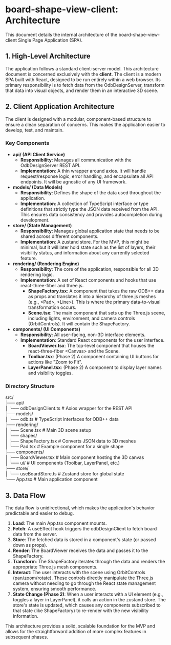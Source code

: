 # **board-shape-view-client: Architecture**

This document details the internal architecture of the board-shape-view-client Single Page Application (SPA).

## **1\. High-Level Architecture**

The application follows a standard client-server model. This architecture document is concerned exclusively with the **client**. The client is a modern SPA built with React, designed to be run entirely within a web browser. Its primary responsibility is to fetch data from the OdbDesignServer, transform that data into visual objects, and render them in an interactive 3D scene.

## **2\. Client Application Architecture**

The client is designed with a modular, component-based structure to ensure a clean separation of concerns. This makes the application easier to develop, test, and maintain.

### **Key Components**

* **api/ (API Client Service)**  
  * **Responsibility**: Manages all communication with the OdbDesignServer REST API.  
  * **Implementation**: A thin wrapper around axios. It will handle request/response logic, error handling, and encapsulate all API endpoints. It will be agnostic of any UI framework.  
* **models/ (Data Models)**  
  * **Responsibility**: Defines the shape of the data used throughout the application.  
  * **Implementation**: A collection of TypeScript interface or type definitions that strictly type the JSON data received from the API. This ensures data consistency and provides autocompletion during development.  
* **store/ (State Management)**  
  * **Responsibility**: Manages global application state that needs to be shared across different components.  
  * **Implementation**: A zustand store. For the MVP, this might be minimal, but it will later hold state such as the list of layers, their visibility status, and information about any currently selected feature.  
* **rendering/ (Rendering Engine)**  
  * **Responsibility**: The core of the application, responsible for all 3D rendering logic.  
  * **Implementation**: A set of React components and hooks that use react-three-fiber and three.js.  
    * **ShapeFactory.tsx**: A component that takes the raw ODB++ data as props and translates it into a hierarchy of three.js meshes (e.g., \<Pad\>, \<Line\>). This is where the primary data-to-visual transformation occurs.  
    * **Scene.tsx**: The main component that sets up the Three.js scene, including lights, environment, and camera controls (OrbitControls). It will contain the ShapeFactory.  
* **components/ (UI Components)**  
  * **Responsibility**: All user-facing, non-3D interface elements.  
  * **Implementation**: Standard React components for the user interface.  
    * **BoardViewer.tsx**: The top-level component that houses the react-three-fiber \<Canvas\> and the Scene.  
    * **Toolbar.tsx**: (Phase 2\) A component containing UI buttons for actions like "Zoom to Fit".  
    * **LayerPanel.tsx**: (Phase 2\) A component to display layer names and visibility toggles.

### **Directory Structure**

src/  
├── api/  
│   └── odbDesignClient.ts   \# Axios wrapper for the REST API  
├── models/  
│   └── odb.ts               \# TypeScript interfaces for ODB++ data  
├── rendering/  
│   ├── Scene.tsx            \# Main 3D scene setup  
│   └── shapes/  
│       ├── ShapeFactory.tsx \# Converts JSON data to 3D meshes  
│       └── Pad.tsx          \# Example component for a single shape  
├── components/  
│   ├── BoardViewer.tsx      \# Main component hosting the 3D canvas  
│   └── ui/                  \# UI components (Toolbar, LayerPanel, etc.)  
├── store/  
│   └── useBoardStore.ts     \# Zustand store for global state  
└── App.tsx                  \# Main application component

## **3\. Data Flow**

The data flow is unidirectional, which makes the application's behavior predictable and easier to debug.

1. **Load**: The main App.tsx component mounts.  
2. **Fetch**: A useEffect hook triggers the odbDesignClient to fetch board data from the server.  
3. **Store**: The fetched data is stored in a component's state (or passed down as props).  
4. **Render**: The BoardViewer receives the data and passes it to the ShapeFactory.  
5. **Transform**: The ShapeFactory iterates through the data and renders the appropriate Three.js mesh components.  
6. **Interact**: The user interacts with the scene using OrbitControls (pan/zoom/rotate). These controls directly manipulate the Three.js camera without needing to go through the React state management system, ensuring smooth performance.  
7. **State Change (Phase 2\)**: When a user interacts with a UI element (e.g., toggles a layer in LayerPanel), it calls an action in the zustand store. The store's state is updated, which causes any components subscribed to that state (like ShapeFactory) to re-render with the new visibility information.

This architecture provides a solid, scalable foundation for the MVP and allows for the straightforward addition of more complex features in subsequent phases.